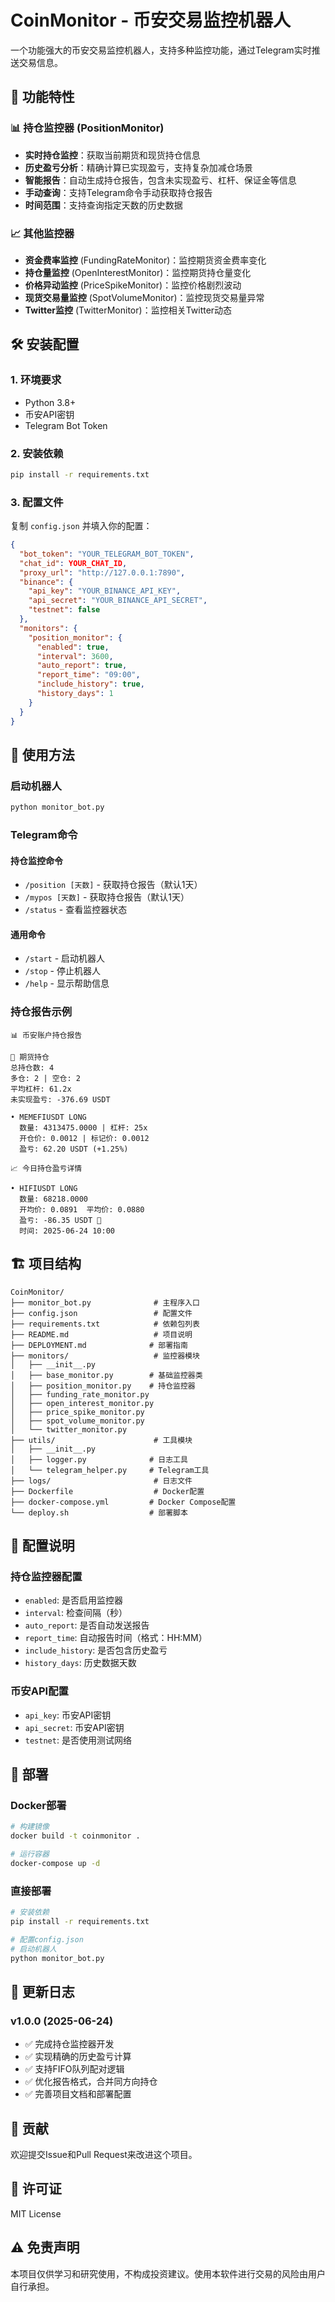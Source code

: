 # CoinMonitor - 币安交易监控机器人

一个功能强大的币安交易监控机器人，支持多种监控功能，通过Telegram实时推送交易信息。

## 🚀 功能特性

### 📊 持仓监控器 (PositionMonitor)
- **实时持仓监控**：获取当前期货和现货持仓信息
- **历史盈亏分析**：精确计算已实现盈亏，支持复杂加减仓场景
- **智能报告**：自动生成持仓报告，包含未实现盈亏、杠杆、保证金等信息
- **手动查询**：支持Telegram命令手动获取持仓报告
- **时间范围**：支持查询指定天数的历史数据

### 📈 其他监控器
- **资金费率监控** (FundingRateMonitor)：监控期货资金费率变化
- **持仓量监控** (OpenInterestMonitor)：监控期货持仓量变化
- **价格异动监控** (PriceSpikeMonitor)：监控价格剧烈波动
- **现货交易量监控** (SpotVolumeMonitor)：监控现货交易量异常
- **Twitter监控** (TwitterMonitor)：监控相关Twitter动态

## 🛠️ 安装配置

### 1. 环境要求
- Python 3.8+
- 币安API密钥
- Telegram Bot Token

### 2. 安装依赖
```bash
pip install -r requirements.txt
```

### 3. 配置文件
复制 `config.json` 并填入你的配置：

```json
{
  "bot_token": "YOUR_TELEGRAM_BOT_TOKEN",
  "chat_id": YOUR_CHAT_ID,
  "proxy_url": "http://127.0.0.1:7890",
  "binance": {
    "api_key": "YOUR_BINANCE_API_KEY",
    "api_secret": "YOUR_BINANCE_API_SECRET",
    "testnet": false
  },
  "monitors": {
    "position_monitor": {
      "enabled": true,
      "interval": 3600,
      "auto_report": true,
      "report_time": "09:00",
      "include_history": true,
      "history_days": 1
    }
  }
}
```

## 📱 使用方法

### 启动机器人
```bash
python monitor_bot.py
```

### Telegram命令

#### 持仓监控命令
- `/position [天数]` - 获取持仓报告（默认1天）
- `/mypos [天数]` - 获取持仓报告（默认1天）
- `/status` - 查看监控器状态

#### 通用命令
- `/start` - 启动机器人
- `/stop` - 停止机器人
- `/help` - 显示帮助信息

### 持仓报告示例

```
📊 币安账户持仓报告

🎯 期货持仓
总持仓数: 4
多仓: 2 | 空仓: 2
平均杠杆: 61.2x
未实现盈亏: -376.69 USDT

• MEMEFIUSDT LONG
  数量: 4313475.0000 | 杠杆: 25x
  开仓价: 0.0012 | 标记价: 0.0012
  盈亏: 62.20 USDT (+1.25%)

📈 今日持仓盈亏详情

• HIFIUSDT LONG
  数量: 68218.0000
  开均价: 0.0891  平均价: 0.0880
  盈亏: -86.35 USDT 🔴
  时间: 2025-06-24 10:00
```

## 🏗️ 项目结构

```
CoinMonitor/
├── monitor_bot.py              # 主程序入口
├── config.json                 # 配置文件
├── requirements.txt            # 依赖包列表
├── README.md                   # 项目说明
├── DEPLOYMENT.md              # 部署指南
├── monitors/                   # 监控器模块
│   ├── __init__.py
│   ├── base_monitor.py        # 基础监控器类
│   ├── position_monitor.py    # 持仓监控器
│   ├── funding_rate_monitor.py
│   ├── open_interest_monitor.py
│   ├── price_spike_monitor.py
│   ├── spot_volume_monitor.py
│   └── twitter_monitor.py
├── utils/                      # 工具模块
│   ├── __init__.py
│   ├── logger.py              # 日志工具
│   └── telegram_helper.py     # Telegram工具
├── logs/                       # 日志文件
├── Dockerfile                  # Docker配置
├── docker-compose.yml         # Docker Compose配置
└── deploy.sh                  # 部署脚本
```

## 🔧 配置说明

### 持仓监控器配置
- `enabled`: 是否启用监控器
- `interval`: 检查间隔（秒）
- `auto_report`: 是否自动发送报告
- `report_time`: 自动报告时间（格式：HH:MM）
- `include_history`: 是否包含历史盈亏
- `history_days`: 历史数据天数

### 币安API配置
- `api_key`: 币安API密钥
- `api_secret`: 币安API密钥
- `testnet`: 是否使用测试网络

## 🚀 部署

### Docker部署
```bash
# 构建镜像
docker build -t coinmonitor .

# 运行容器
docker-compose up -d
```

### 直接部署
```bash
# 安装依赖
pip install -r requirements.txt

# 配置config.json
# 启动机器人
python monitor_bot.py
```

## 📝 更新日志

### v1.0.0 (2025-06-24)
- ✅ 完成持仓监控器开发
- ✅ 实现精确的历史盈亏计算
- ✅ 支持FIFO队列配对逻辑
- ✅ 优化报告格式，合并同方向持仓
- ✅ 完善项目文档和部署配置

## 🤝 贡献

欢迎提交Issue和Pull Request来改进这个项目。

## 📄 许可证

MIT License

## ⚠️ 免责声明

本项目仅供学习和研究使用，不构成投资建议。使用本软件进行交易的风险由用户自行承担。
